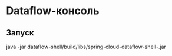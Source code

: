 # Dataflow-консоль

## Запуск

java -jar dataflow-shell/build/libs/spring-cloud-dataflow-shell-<version>.jar